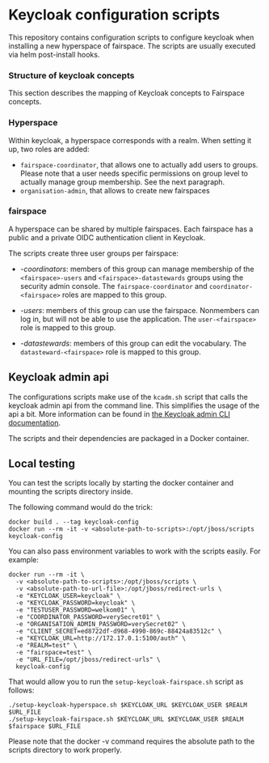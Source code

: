 # Keycloak configuration scripts

This repository contains configuration scripts to configure
keycloak when installing a new hyperspace of fairspace.
The scripts are usually executed via helm post-install hooks.

### Structure of keycloak concepts
This section describes the mapping of Keycloak concepts to Fairspace concepts.

### Hyperspace
Within keycloak, a hyperspace corresponds with a realm. When setting it up, two roles are added:
* `fairspace-coordinator`, that allows one to actually add
users to groups. Please note that a user needs specific permissions on group level
to actually manage group membership. See the next paragraph.
* `organisation-admin`, that allows to create new fairspaces

### fairspace

A hyperspace can be shared by multiple fairspaces. Each fairspace has a public
and a private OIDC authentication client in Keycloak.

The scripts create three user groups per fairspace:
* _<fairspace>-coordinators_: members of this group can manage membership
  of the `<fairspace>-users` and `<fairspace>-datastewards` groups using the security admin
  console. The `fairspace-coordinator` and `coordinator-<fairspace>` roles are mapped to this
  group.

* _<fairspace>-users_: members of this group can use the fairspace. Nonmembers can
  log in, but will not be able to use the application. The `user-<fairspace>` role is mapped
  to this group.

* _<fairspace>-datastewards_: members of this group can edit the vocabulary. The
  `datasteward-<fairspace>` role is mapped to this group.


## Keycloak admin api

The configurations scripts make use of the `kcadm.sh` script
that calls the keycloak admin api from the command line.
This simplifies the usage of the api a bit. More information can be
found in [the Keycloak admin CLI documentation](https://www.keycloak.org/docs/3.4/server_admin/#the-admin-cli).

The scripts and their dependencies are packaged in a Docker container.

## Local testing
You can test the scripts locally by starting the
docker container and mounting the scripts directory inside.

The following command would do the trick:

```
docker build . --tag keycloak-config
docker run --rm -it -v <absolute-path-to-scripts>:/opt/jboss/scripts keycloak-config
```

You can also pass environment variables to work with the scripts easily. For example:

```
docker run --rm -it \
  -v <absolute-path-to-scripts>:/opt/jboss/scripts \
  -v <absolute-path-to-url-file>:/opt/jboss/redirect-urls \
  -e "KEYCLOAK_USER=keycloak" \
  -e "KEYCLOAK_PASSWORD=keycloak" \
  -e "TESTUSER_PASSWORD=welkom01" \
  -e "COORDINATOR_PASSWORD=verySecret01" \
  -e "ORGANISATION_ADMIN_PASSWORD=verySecret02" \
  -e "CLIENT_SECRET=ed8722df-d968-4990-869c-88424a83512c" \
  -e "KEYCLOAK_URL=http://172.17.0.1:5100/auth" \
  -e "REALM=test" \
  -e "fairspace=test" \
  -e "URL_FILE=/opt/jboss/redirect-urls" \
  keycloak-config
```

That would allow you to run the `setup-keycloak-fairspace.sh` script as follows:

```
./setup-keycloak-hyperspace.sh $KEYCLOAK_URL $KEYCLOAK_USER $REALM $URL_FILE
./setup-keycloak-fairspace.sh $KEYCLOAK_URL $KEYCLOAK_USER $REALM $fairspace $URL_FILE
```

Please note that the docker -v command requires the absolute path to the scripts
directory to work properly.

  
